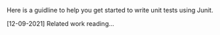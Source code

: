 Here is a guidline to help you get started to write unit tests using Junit. 

[12-09-2021] Related work reading...    